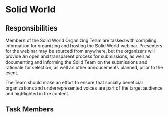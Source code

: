 # Solid World

## Responsibilities

Members of the Solid World Organizing Team are tasked with compiling information for organizing and hosting the Solid World webinar. Presenters for the webinar may be sourced from anywhere, but the organizers will provide an open and transparent process for submissions, as well as documenting and informing the Solid Team on the submissions and rationale for selection, as well as other annoucements planned, prior to the event.

The Team should make an effort to ensure that socially beneficial organizations and underrepresented voices are part of the target audience and highlighted in the content.

## Task Members
